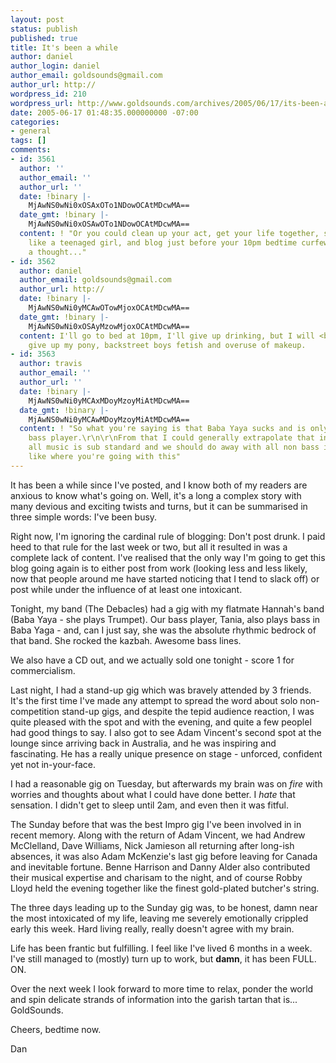 ```yaml
---
layout: post
status: publish
published: true
title: It's been a while
author: daniel
author_login: daniel
author_email: goldsounds@gmail.com
author_url: http://
wordpress_id: 210
wordpress_url: http://www.goldsounds.com/archives/2005/06/17/its-been-a-while/
date: 2005-06-17 01:48:35.000000000 -07:00
categories:
- general
tags: []
comments:
- id: 3561
  author: ''
  author_email: ''
  author_url: ''
  date: !binary |-
    MjAwNS0wNi0xOSAxOTo1NDowOCAtMDcwMA==
  date_gmt: !binary |-
    MjAwNS0wNi0xOSAwOTo1NDowOCAtMDcwMA==
  content: ! "Or you could clean up your act, get your life together, stop acting
    like a teenaged girl, and blog just before your 10pm bedtime curfew...\r\n\r\nJust
    a thought..."
- id: 3562
  author: daniel
  author_email: goldsounds@gmail.com
  author_url: http://
  date: !binary |-
    MjAwNS0wNi0yMCAwOTowMjoxOCAtMDcwMA==
  date_gmt: !binary |-
    MjAwNS0wNi0xOSAyMzowMjoxOCAtMDcwMA==
  content: I'll go to bed at 10pm, I'll give up drinking, but I will <b>never</b>
    give up my pony, backstreet boys fetish and overuse of makeup.
- id: 3563
  author: travis
  author_email: ''
  author_url: ''
  date: !binary |-
    MjAwNS0wNi0yMCAxMDoyMzoyMiAtMDcwMA==
  date_gmt: !binary |-
    MjAwNS0wNi0yMCAwMDoyMzoyMiAtMDcwMA==
  content: ! "So what you're saying is that Baba Yaya sucks and is only saved by the
    bass player.\r\n\r\nFrom that I could generally extrapolate that in your opinion
    all music is sub standard and we should do away with all non bass instruments...\r\n\r\nI
    like where you're going with this"
---
```

It has been a while since I've posted, and I know both of my readers are anxious to know what's going on. Well, it's a long a complex story with many devious and exciting twists and turns, but it can be summarised in three simple words: I've been busy.

Right now, I'm ignoring the cardinal rule of blogging: Don't post drunk. I paid heed to that rule for the last week or two, but all it resulted in was a complete lack of content. I've realised that the only way I'm going to get this blog going again is to either post from work (looking less and less likely, now that people around me have started noticing that I tend to slack off) or post while under the influence of at least one intoxicant.

Tonight, my band (The Debacles) had a gig with my flatmate Hannah's band (Baba Yaya - she plays Trumpet). Our bass player, Tania, also plays bass in Baba Yaga - and, can I just say, she was the absolute rhythmic bedrock of that band. She rocked the kazbah. Awesome bass lines.

We also have a CD out, and we actually sold one tonight - score 1 for commercialism.

Last night, I had a stand-up gig which was bravely attended by 3 friends. It's the first time I've made any attempt to spread the word about solo non-competition stand-up gigs, and despite the tepid audience reaction, I was quite pleased with the spot and with the evening, and quite a few peoplel had good things to say. I also got to see Adam Vincent's second spot at the lounge since arriving back in Australia, and he was inspiring and fascinating. He has a really unique presence on stage - unforced, confident yet not in-your-face.

I had a reasonable gig on Tuesday, but afterwards my brain was on <em>fire</em> with worries and thoughts about what I could have done better. I <em>hate</em> that sensation. I didn't get to sleep until 2am, and even then it was fitful.

The Sunday before that was the best Impro gig I've been involved in in recent memory. Along with the return of Adam Vincent, we had Andrew McClelland, Dave Williams, Nick Jamieson all returning after long-ish absences, it was also Adam McKenzie's last gig before leaving for Canada and inevitable fortune. Benne Harrison and Danny Alder also contributed their musical expertise and charisam to the night, and of course Robby Lloyd held the evening together like the finest gold-plated butcher's string.

The three days leading up to the Sunday gig was, to be honest, damn near the most intoxicated of my life, leaving me severely emotionally crippled early this week. Hard living really, really doesn't agree with my brain.

Life has been frantic but fulfilling. I feel like I've lived 6 months in a week. I've still managed to (mostly) turn up to work, but <strong>damn</strong>, it has been FULL. ON.

Over the next week I look forward to more time to relax, ponder the world and spin delicate strands of information into the garish tartan that is... GoldSounds.

Cheers, bedtime now.

Dan
